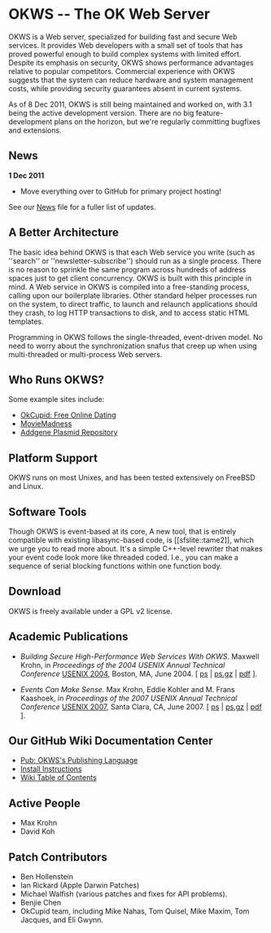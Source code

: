 # OKWS  -- The OK Web Server

OKWS is a Web server, specialized for building fast and secure Web
services. It provides Web developers with a small set of tools that
has proved powerful enough to build complex systems with limited
effort. Despite its emphasis on security, OKWS shows performance
advantages relative to popular competitors. Commercial experience with
OKWS suggests that the system can reduce hardware and system
management costs, while providing security guarantees absent in
current systems.

As of 8 Dec 2011, OKWS is still being maintained and worked on, with
3.1 being the active development version.  There are no big
feature-development plans on the horizon, but we're regularly
committing bugfixes and extensions.

## News

**1 Dec 2011**

  * Move everything over to GitHub for primary project hosting!

See our [News](/okws/okws/blob/master/NEWS.md) file for a fuller list of updates.

## A Better Architecture

The basic idea behind OKWS is that each Web service you write (such as
''search'' or ''newsletter-subscribe'') should run as a single
process. There is no reason to sprinkle the same program across
hundreds of address spaces just to get client concurrency. OKWS is
built with this principle in mind. A Web service in OKWS is compiled
into a free-standing process, calling upon our boilerplate
libraries. Other standard helper processes run on the system, to
direct traffic, to launch and relaunch applications should they crash,
to log HTTP transactions to disk, and to access static HTML templates.

Programming in OKWS follows the single-threaded, event-driven
model. No need to worry about the synchronization snafus that creep up
when using multi-threaded or multi-process Web servers.

## Who Runs OKWS?

Some example sites include:

* [OkCupid: Free Online Dating](http://www.okcupid.com)
* [MovieMadness](http://www.movie-madness.org)
* [Addgene Plasmid Repository](http://www.addgene.com)

## Platform Support

OKWS runs on most Unixes, and has been tested extensively on FreeBSD and Linux.

## Software Tools

Though OKWS is event-based at its core, A new tool, that is entirely
compatible with existing libasync-based code, is [[sfslite::tame2]],
which we urge you to read more about.  It's a simple C++-level
rewriter that makes your event code look more like threaded coded.
I.e., you can make a sequence of serial blocking functions within one
function body.

## Download

OKWS is freely available under a GPL v2 license.

## Academic Publications

* _Building Secure High-Performance Web Services With OKWS_.
  Maxwell Krohn,
  in _Proceedings of the 2004 USENIX Annual Technical Conference_ 
  [USENIX 2004](http://www.usenix.org/events/usenix04/),
  Boston, MA, June 2004. 
  [ [ps](http://pdos.lcs.mit.edu/~max/docs/okws.ps)  |
    [ps.gz](http://pdos.lcs.mit.edu/~max/docs/okws.ps.gz) |
    [pdf](http://pdos.lcs.mit.edu/~max/docs/okws.pdf) ].

* _Events Can Make Sense_.
  Max Krohn, Eddie Kohler and M. Frans Kaashoek, 
  in _Proceedings of the 2007 USENIX Annual Technical Conference_
  [USENIX 2007](http://www.usenix.org/events/usenix07/),
  Santa Clara, CA, June 2007. 
  [ [ps](http://pdos.lcs.mit.edu/~max/docs/tame.ps) | 
    [ps.gz](http://pdos.lcs.mit.edu/~max/docs/tame.ps.gz) | 
    [pdf](http://pdos.lcs.mit.edu/~max/docs/tame.pdf) ].

## Our GitHub Wiki Documentation Center

  * [Pub: OKWS's Publishing Language](https://github.com/okws/okws/wiki/pub)
  * [Install Instructions](https://github.com/okws/okws/wiki/install)
  * [Wiki Table of Contents](https://github.com/okws/okws/wiki)

## Active People

  * Max Krohn
  * David Koh

## Patch Contributors

  * Ben Hollenstein
  * Ian Rickard (Apple Darwin Patches)
  * Michael Walfish (various patches and fixes for API problems).
  * Benjie Chen
  * OkCupid team, including Mike Nahas, Tom Quisel, Mike Maxim, Tom Jacques, and Eli Gwynn.

